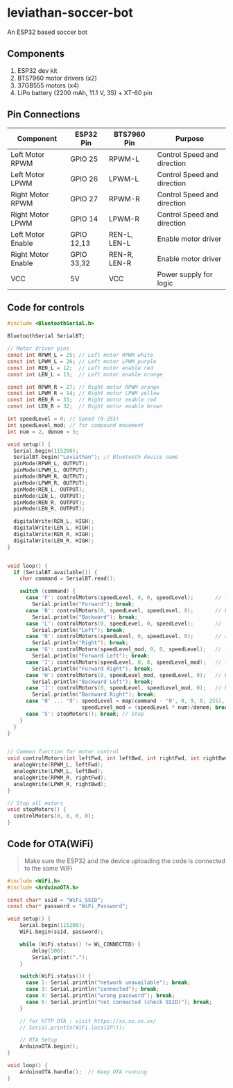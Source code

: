 # leviathan-soccer-bot
An ESP32 based soccer bot

## Components
1. ESP32 dev kit
2. BTS7960 motor drivers (x2)
3. 37GB555 motors (x4)
4. LiPo battery (2200 mAh, 11.1 V, 3S) + XT-60 pin

## Pin Connections
|Component|ESP32 Pin|BTS7960 Pin|Purpose|
|---|---|---|---|
|Left Motor RPWM|GPIO 25|RPWM-L|Control Speed and direction|
|Left Motor LPWM|GPIO 26|LPWM-L|Control Speed and direction|
|Right Motor RPWM|GPIO 27|RPWM-R|Control Speed and direction|
|Right Motor LPWM|GPIO 14|LPWM-R|Control Speed and direction|
|Left Motor Enable|GPIO 12,13|REN-L, LEN-L|Enable motor driver|
|Right Motor Enable|GPIO 33,32|REN-R, LEN-R|Enable motor driver|
|VCC|5V|VCC|Power supply for logic|

## Code for controls

```c
#include <BluetoothSerial.h>

BluetoothSerial SerialBT;

// Motor driver pins
const int RPWM_L = 25; // Left motor RPWM white
const int LPWM_L = 26; // Left motor LPWM purple
const int REN_L = 12;  // Left motor enable red
const int LEN_L = 13;  // Left motor enable orange

const int RPWM_R = 27; // Right motor RPWM orange
const int LPWM_R = 14; // Right motor LPWM yellow
const int REN_R = 33;  // Right motor enable red
const int LEN_R = 32;  // Right motor enable brown

int speedLevel = 0; // Speed (0-255)
int speedLevel_mod; // for compound movement
int num = 2, denom = 5;

void setup() {
  Serial.begin(115200);
  SerialBT.begin("Leviathan"); // Bluetooth device name
  pinMode(RPWM_L, OUTPUT);
  pinMode(LPWM_L, OUTPUT);
  pinMode(RPWM_R, OUTPUT);
  pinMode(LPWM_R, OUTPUT);
  pinMode(REN_L, OUTPUT);
  pinMode(LEN_L, OUTPUT);
  pinMode(REN_R, OUTPUT);
  pinMode(LEN_R, OUTPUT);

  digitalWrite(REN_L, HIGH);
  digitalWrite(LEN_L, HIGH);
  digitalWrite(REN_R, HIGH);
  digitalWrite(LEN_R, HIGH);
}


void loop() {
  if (SerialBT.available()) {
    char command = SerialBT.read();

    switch (command) {
      case 'F': controlMotors(speedLevel, 0, 0, speedLevel);       // forward
        Serial.println("Forward"); break;
      case 'B': controlMotors(0, speedLevel, speedLevel, 0);       // backward
        Serial.println("Backward"); break;
      case 'L': controlMotors(0, speedLevel, 0, speedLevel);       // left
        Serial.println("Left"); break;
      case 'R': controlMotors(speedLevel, 0, speedLevel, 0);       // right
        Serial.println("Right"); break;
      case 'G': controlMotors(speedLevel_mod, 0, 0, speedLevel);   // forward left
        Serial.println("Forward Left"); break;
      case 'I': controlMotors(speedLevel, 0, 0, speedLevel_mod);   // forward right
        Serial.println("Forward Right"); break;
      case 'H': controlMotors(0, speedLevel_mod, speedLevel, 0);   // backward left
        Serial.println("Backward Left"); break;
      case 'J': controlMotors(0, speedLevel, speedLevel_mod, 0);   // backward right
        Serial.println("Backward Right"); break;
      case '0' ... '9': speedLevel = map(command - '0', 0, 9, 0, 255), 
                        speedLevel_mod = (speedLevel * num)/denom; break; // Speed control
      case 'S': stopMotors(); break; // Stop
    }
  }
}


// Common function for motor control
void controlMotors(int leftFwd, int leftBwd, int rightFwd, int rightBwd) {
  analogWrite(RPWM_L, leftFwd);
  analogWrite(LPWM_L, leftBwd);
  analogWrite(RPWM_R, rightFwd);
  analogWrite(LPWM_R, rightBwd);
}

// Stop all motors
void stopMotors() {
  controlMotors(0, 0, 0, 0);
}
```
## Code for OTA(WiFi)

> Make sure the ESP32 and the device uploading the code is connected to the same WiFi

```c
#include <WiFi.h>
#include <ArduinoOTA.h>

const char* ssid = "WiFi_SSID";
const char* password = "WiFi_Password";

void setup() {
    Serial.begin(115200);
    WiFi.begin(ssid, password);

    while (WiFi.status() != WL_CONNECTED) {
        delay(500);
        Serial.print(".");
    }

    switch(WiFi.status()) {
      case 1: Serial.println("network unavailable"); break;
      case 3: Serial.println("connected"); break;
      case 4: Serial.println("wrong password"); break;
      case 6: Serial.println("not connected (check SSID)"); break;
    }

    // for HTTP OTA : visit https://xx.xx.xx.xx/
    // Serial.println(WiFi.localIP());

    // OTA Setup
    ArduinoOTA.begin();
}

void loop() {
    ArduinoOTA.handle();  // Keep OTA running
}
```